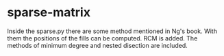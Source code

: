 # sparse-matrix

Inside the sparse.py there are some method mentioned in Ng's book. With them the positions of the fills can be computed.
RCM is added.
The methods of minimum degree and nested disection are included.
